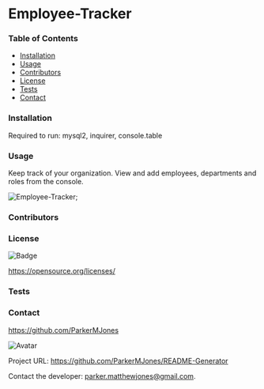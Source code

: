 # Employee-Tracker

  ### Table of Contents
  - [Installation](#installation)
  - [Usage](#usage)
  - [Contributors](#contributors)
  - [License](#license)
  - [Tests](#tests)
  - [Contact](#contact)

  ### Installation
  Required to run: mysql2, inquirer, console.table

  ### Usage
  Keep track of your organization.  View and add employees, departments and roles from the console.
  
![Employee-Tracker](./Demo.gif);

  ### Contributors
  

  ### License
  
![Badge](http://img.shields.io/badge/license--blue.svg)
  
https://opensource.org/licenses/


  ### Tests

  ### Contact
  
https://github.com/ParkerMJones
  
![Avatar](https://github.com/ParkerMJones.png?size=50)
  
Project URL: https://github.com/ParkerMJones/README-Generator
  
Contact the developer: parker.matthewjones@gmail.com.